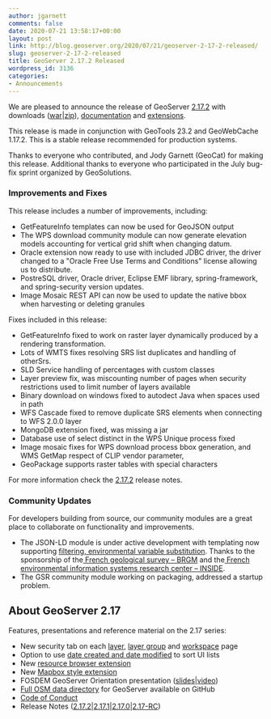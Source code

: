 ```yaml
---
author: jgarnett
comments: false
date: 2020-07-21 13:58:17+00:00
layout: post
link: http://blog.geoserver.org/2020/07/21/geoserver-2-17-2-released/
slug: geoserver-2-17-2-released
title: GeoServer 2.17.2 Released
wordpress_id: 3136
categories:
- Announcements
---
```





We are pleased to announce the release of GeoServer [2.17.2](http://geoserver.org/release/2.17.2/) with downloads ([war](https://sourceforge.net/projects/geoserver/files/GeoServer/2.17.2/geoserver-2.17.2-war.zip/download)|[zip](https://sourceforge.net/projects/geoserver/files/GeoServer/2.17.2/geoserver-2.17.2-war.zip/download)), [documentation](https://sourceforge.net/projects/geoserver/files/GeoServer/2.17.2.3/geoserver-2.17.2-war.zip/download) and [extensions](https://sourceforge.net/projects/geoserver/files/GeoServer/2.17.2/extensions/).







This release is made in conjunction with GeoTools 23.2 and GeoWebCache 1.17.2. This is a stable release recommended for production systems.







Thanks to everyone who contributed, and Jody Garnett (GeoCat) for making this release. Additional thanks to everyone who participated in the July bug-fix sprint organized by GeoSolutions.







### Improvements and Fixes







This release includes a number of improvements, including:







  * GetFeatureInfo templates can now be used for GeoJSON output
  * The WPS download community module can now generate elevation models accounting for vertical grid shift when changing datum.
  * Oracle extension now ready to use with included JDBC driver, the driver changed to a "Oracle Free Use Terms and Conditions" license allowing us to distribute.
  * PostreSQL driver, Oracle driver, Eclipse EMF library, spring-framework, and spring-security version updates.
  * Image Mosaic REST API can now be used to update the native bbox when harvesting or deleting granules






Fixes included in this release:







  * GetFeatureInfo fixed to work on raster layer dynamically produced by a rendering transformation.
  * Lots of WMTS fixes resolving SRS list duplicates and handling of otherSrs.
  * SLD Service handling of percentages with custom classes
  * Layer preview fix, was miscounting number of pages when security restrictions used to limit number of layers available
  * Binary download on windows fixed to autodect Java when spaces used in path
  * WFS Cascade fixed to remove duplicate SRS elements when connecting to WFS 2.0.0 layer
  * MongoDB extension fixed, was missing a jar
  * Database use of select distinct in the WPS Unique process fixed 
  * Image mosaic fixes for WPS download process bbox generation, and  WMS  GetMap respect of CLIP vendor parameter,
  * GeoPackage supports raster tables with special characters






For more information check the [2.17.2](https://osgeo-org.atlassian.net/secure/ReleaseNote.jspa?projectId=10000&version=16789) release notes.







### Community Updates







For developers building from source, our community modules are a great place to collaborate on functionality and improvements.







  * The JSON-LD module is under active development with templating now supporting [filtering, environmental variable substitution](https://docs.geoserver.org/latest/en/user/community/json-ld/configuration.html#filtering-support). Thanks to the sponsorship of the[ French geological survey – BRGM](https://www.brgm.eu) and the[ French environmental information systems research center – INSIDE](https://github.com/INSIDE-information-systems/).
  * The GSR community module working on packaging, addressed a startup problem.






## About GeoServer 2.17







Features, presentations and reference material on the 2.17 series:







  * New security tab on each [layer](https://docs.geoserver.org/latest/en/user/data/webadmin/layers.html#edit-layer-security), [layer group](https://docs.geoserver.org/latest/en/user/data/webadmin/layergroups.html#edit-a-layer-group) and [workspace](https://docs.geoserver.org/latest/en/user/data/webadmin/workspaces.html#edit-a-workspace) page
  * Option to use [date created and date modified](https://github.com/geoserver/geoserver/wiki/GSIP-179) to sort UI lists
  * New [resource browser extension](https://docs.geoserver.org/latest/en/user/configuration/tools/resource/index.html)
  * New [Mapbox style extension](https://docs.geoserver.org/latest/en/user/styling/mbstyle/index.html)
  * FOSDEM GeoServer Orientation presentation ([slides](https://www.slideshare.net/jgarnett/geoserver-orientation)|[video](https://ftp.fau.de/fosdem/2020/AW1.126/geoserver.mp4))
  * [Full OSM data directory](https://www.geosolutionsgroup.com/blog/geoserver-osm-styles-full-data-directory-available/) for GeoServer available on GitHub
  * [Code of Conduct](https://github.com/geoserver/geoserver/blob/master/CODE_OF_CONDUCT.md)
  * Release Notes ([2.17.2](https://osgeo-org.atlassian.net/secure/ReleaseNote.jspa?projectId=10000&version=16789)|[2.17.1](https://osgeo-org.atlassian.net/secure/ReleaseNote.jspa?projectId=10000&version=16785)|[2.17.0](https://osgeo-org.atlassian.net/secure/ReleaseNote.jspa?projectId=10000&version=16782)|[2.17-RC](https://osgeo-org.atlassian.net/secure/ReleaseNote.jspa?projectId=10000&version=16766))








